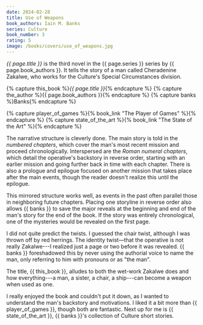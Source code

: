 ```yaml
---
date: 2024-02-28
title: Use of Weapons
book_authors: Iain M. Banks
series: Culture
book_number: 3
rating: 5
image: /books/covers/use_of_weapons.jpg
---
```


<cite class="book-title">{{ page.title }}</cite> is the third novel in the {{
page.series }} series by {{ page.book_authors }}. It tells the story of a man
called Cheradenine Zakalwe, who works for the Culture's Special Circumstances
division.

{% capture this_book %}<cite class="book-title">{{ page.title }}</cite>{% endcapture %}
{% capture the_author %}<span class="author-name">{{ page.book_authors }}</span>{% endcapture %}
{% capture banks %}<span class="author-name">Banks</span>{% endcapture %}

{% capture player_of_games %}{% book_link "The Player of Games" %}{% endcapture %}
{% capture state_of_the_art %}{% book_link "The State of the Art" %}{% endcapture %}

The narrative structure is cleverly done. The main story is told in the
_numbered chapters_, which cover the man's most recent mission and proceed
chronologically. Interspersed are the _Roman numeral chapters_, which detail
the operative's backstory in reverse order, starting with an earlier mission
and going further back in time with each chapter. There is also a prologue and
epilogue focused on another mission that takes place after the main events,
though the reader doesn't realize this until the epilogue.

This mirrored structure works well, as events in the past often parallel those
in neighboring future chapters. Placing one storyline in reverse order also
allows {{ banks }} to save the major reveals at the beginning and end of the
man's story for the end of the book. If the story was entirely chronological,
one of the mysteries would be revealed on the first page.

I did not quite predict the twists. I guessed the chair twist, although I was
thrown off by red herrings. The identity twist—that the operative is not
really Zakalwe---I realized just a page or two before it was revealed. {{
banks }} foreshadowed this by never using the authorial voice to name the man,
only referring to him with pronouns or as "the man".

The title, {{ this_book }}, alludes to both the wet-work Zakalwe does and how
everything---a man, a sister, a chair, a ship---can become a weapon when used
as one.

I really enjoyed the book and couldn't put it down, as I wanted to understand
the man's backstory and motivations. I liked it a bit more than {{
player_of_games }}, though both are fantastic. Next up for me is {{
state_of_the_art }}, {{ banks }}'s collection of Culture short stories.
